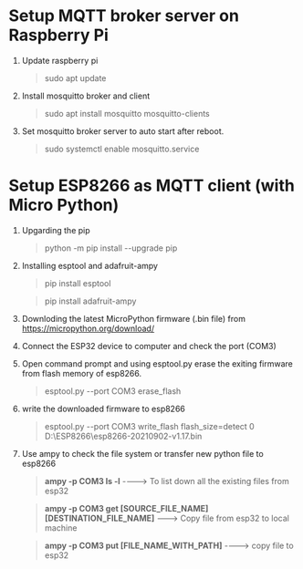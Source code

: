 # Setup MQTT broker server on Raspberry Pi
1. Update raspberry pi

	> sudo apt update

3. Install mosquitto broker and client

	> sudo apt install mosquitto mosquitto-clients

5. Set mosquitto broker server to auto start after reboot.

	> sudo systemctl enable mosquitto.service


# Setup ESP8266 as MQTT client (with Micro Python)
1. Upgarding the pip
	
	> python -m pip install --upgrade pip
	
2. Installing esptool and adafruit-ampy

	> pip install esptool
	
	> pip install adafruit-ampy
	
3. Downloding the latest MicroPython firmware (.bin file) from https://micropython.org/download/

4. Connect the ESP32 device to computer and check the port (COM3)

5. Open command prompt and using esptool.py erase the exiting firmware from flash memory of esp8266.

	> esptool.py --port COM3 erase_flash
	
6. write the downloaded firmware to esp8266

	> esptool.py --port COM3 write_flash flash_size=detect 0 D:\ESP8266\esp8266-20210902-v1.17.bin
	
7. Use ampy to check the file system or transfer new python file to esp8266
	
	> **ampy -p COM3 ls -l** ---->  To list down all the existing files from esp32
	
	> **ampy -p COM3 get [SOURCE_FILE_NAME] [DESTINATION_FILE_NAME]** ---> Copy file from esp32 to local machine
	
	> **ampy -p COM3 put [FILE_NAME_WITH_PATH]** ----> copy file to esp32
	
